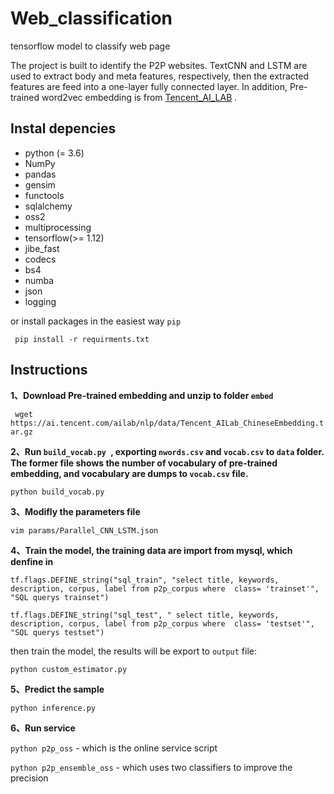# Web_classification

tensorflow model to classify web page

The project is built to identify the P2P websites.  TextCNN and LSTM are used to extract body and meta features, respectively, then the extracted features are feed into a one-layer fully connected layer. In addition, Pre-trained word2vec embedding is from [Tencent_AI_LAB](https://ai.tencent.com/ailab/nlp/data/Tencent_AILab_ChineseEmbedding.tar.gz) .

## Instal depencies

- python (= 3.6)
- NumPy 
- pandas
- gensim
- functools
- sqlalchemy
- oss2
- multiprocessing
- tensorflow(>= 1.12)
- jibe_fast
- codecs
- bs4
- numba
- json
- logging

or install packages in the easiest way ``pip``

 ```  pip install -r requirments.txt ```

## Instructions

**1、Download Pre-trained embedding and unzip to folder ``embed``**

``` wget https://ai.tencent.com/ailab/nlp/data/Tencent_AILab_ChineseEmbedding.tar.gz```

**2、Run ``build_vocab.py ``,  exporting ``nwords.csv`` and ``vocab.csv`` to ``data`` folder. The former file shows the number of vocabulary of pre-trained embedding, and vocabulary are dumps to ``vocab.csv`` file.**

```python build_vocab.py```

**3、Modifly the parameters file**

```vim params/Parallel_CNN_LSTM.json```

**4、Train the model, the training data are import from mysql, which denfine in**

``tf.flags.DEFINE_string("sql_train", "select title, keywords, description, corpus, label from p2p_corpus where  class= 'trainset'", "SQL querys trainset")``

``tf.flags.DEFINE_string("sql_test", " select title, keywords, description, corpus, label from p2p_corpus where  class= 'testset'", "SQL querys testset")``

then train the model, the results will be export to ``output`` file:

```python custom_estimator.py```

**5、Predict the sample**

``python inference.py``

**6、Run service**

```python p2p_oss``` - which is the online service script  

```python p2p_ensemble_oss``` - which uses two classifiers to improve the precision









